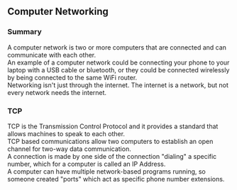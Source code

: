 ## Computer Networking

### Summary
A computer network is two or more computers that are connected and can communicate with each other. </br>
An example of a computer network could be connecting your phone to your laptop with a USB cable or bluetooth, or they could be connected wirelessly by being connected to the same WiFi router. </br>
Networking isn't just through the internet. The internet is a network, but not every network needs the internet.
</br>

### TCP
TCP is the Transmission Control Protocol and it provides a standard that allows machines to speak to each other.</br>
TCP based communications allow two computers to establish an open channel for two-way data communication.</br> 
A connection is made by one side of the connection "dialing" a specific number, which for a computer is called an IP Address. </br>
A computer can have multiple network-based programs running, so someone created "ports" which act as specific phone number extensions.

